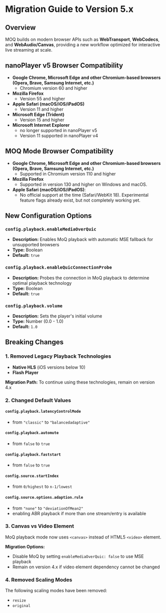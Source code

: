 # Migration Guide to Version 5.x

## Overview
MOQ builds on modern browser APIs such as **WebTransport**, **WebCodecs**, and **WebAudio/Canvas**, providing a new workflow optimized for  interactive live streaming at scale.

## nanoPlayer v5 Browser Compatibility  
- **Google Chrome, Microsoft Edge and other Chromium-based browsers (Opera, Brave, Samsung Internet, etc.)**
  - Chromium version 60 and higher
- **Mozilla Firefox**
  - Version 55 and higher
- **Apple Safari (macOS/iOS/iPadOS)**
  - Version 11 and higher
- **Microsoft Edge (Trident)**
  - Version 15 and higher
- **Microsoft Internet Explorer**
  - no longer supported in nanoPlayer v5
  - Version 11 supported in nanoPlayer v4

## MOQ Mode Browser Compatibility
- **Google Chrome, Microsoft Edge and other Chromium-based browsers (Opera, Brave, Samsung Internet, etc.)**
  - Supported in Chromium version 110 and higher
- **Mozilla Firefox**
  - Supported in version 130 and higher on Windows and macOS.
- **Apple Safari (macOS/iOS/iPadOS)**:
  - No official support at the time (Safari/WebKit 18). Experimental feature flags already exist, but not completely working yet.

## New Configuration Options

### `config.playback.enableMediaOverQuic`
- **Description:** Enables MoQ playback with automatic MSE fallback for unsupported browsers
- **Type:** Boolean
- **Default:** `true`

### `config.playback.enableQuicConnectionProbe`
- **Description:** Probes the connection in MoQ playback to determine optimal playback technology
- **Type:** Boolean  
- **Default:** `true`

### `config.playback.volume`
- **Description:** Sets the player's initial volume
- **Type:** Number (0.0 - 1.0)
- **Default:** `1.0`

## Breaking Changes

### 1. Removed Legacy Playback Technologies
- **Native HLS** (iOS versions below 10)
- **Flash Player**

**Migration Path:** To continue using these technologies, remain on version 4.x

### 2. Changed Default Values

#### `config.playback.latencyControlMode`
- from `"classic"` to `"balancedadaptive"`

#### `config.playback.automute`
- from `false` to `true`

#### `config.playback.faststart`
- from `false` to `true`

#### `config.source.startIndex`
- from `0/highest` to `n-1/lowest`

#### `config.source.options.adaption.rule`
- from `"none"` to `"deviationOfMean2"`
- enabling ABR playback if more than one stream/entry is available

### 3. Canvas vs Video Element
MoQ playback mode now uses `<canvas>` instead of HTML5 `<video>` element.

**Migration Options:**
- Disable MoQ by setting `enableMediaOverQuic: false` to use MSE playback
- Remain on version 4.x if video element dependency cannot be changed

### 4. Removed Scaling Modes
The following scaling modes have been removed:
- `resize`
- `original`

